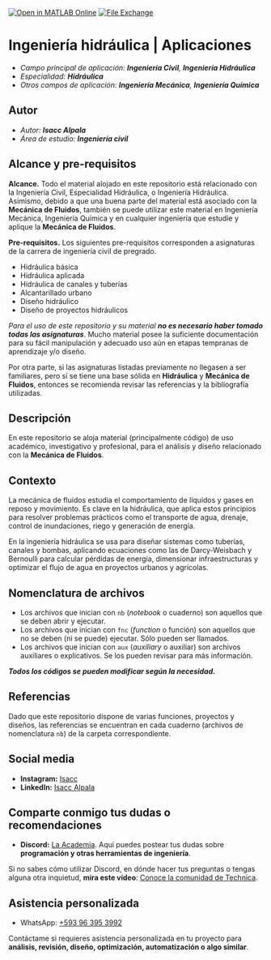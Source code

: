 [![Open in MATLAB Online](https://www.mathworks.com/images/responsive/global/open-in-matlab-online.svg)](https://matlab.mathworks.com/open/github/v1?repo=aisacc/Aplicacion-Hidraulica) [![File Exchange](https://www.mathworks.com/matlabcentral/images/matlab-file-exchange.svg)](https://www.mathworks.com/matlabcentral/fileexchange/173760-aplicacion-hidraulica)

# Ingeniería hidráulica | Aplicaciones
- *Campo principal de aplicación: **Ingeniería Civil**, **Ingeniería Hidráulica***
- *Especialidad: **Hidráulica***
- *Otros campos de aplicación: **Ingeniería Mecánica**, **Ingeniería Química***

## Autor
- *Autor: **Isacc Alpala***
- *Área de estudio: **Ingeniería civil***

## Alcance y pre-requisitos
**Alcance.** Todo el material alojado en este repositorio está relacionado con la Ingeniería Civil, Especialidad Hidráulica, o Ingeniería Hidráulica. Asimismo, debido a que una buena parte del material está asociado con la **Mecánica de Fluidos**, también se puede utilizar este material en Ingeniería Mecánica, Ingeniería Química y en cualquier ingeniería que estudie y aplique la **Mecánica de Fluidos**.

**Pre-requisitos.** Los siguientes pre-requisitos corresponden a asignaturas de la carrera de ingeniería civil de pregrado.
- Hidráulica básica
- Hidráulica aplicada
- Hidráulica de canales y tuberías
- Alcantarillado urbano
- Diseño hidráulico
- Diseño de proyectos hidráulicos

*Para el uso de este repositorio y su material **no es necesario haber tomado todas las asignaturas***. Mucho material posee la suficiente documentación para su fácil manipulación y adecuado uso aún en etapas tempranas de aprendizaje y/o diseño.

Por otra parte, si las asignaturas listadas previamente no llegasen a ser familiares, pero sí se tiene una base sólida en **Hidráulica** y **Mecánica de Fluidos**, entonces se recomienda revisar las referencias y la bibliografía utilizadas. 

## Descripción
En este repositorio se aloja material (principalmente código) de uso académico, investigativo y profesional, para el análisis y diseño relacionado con la **Mecánica de Fluidos**.

## Contexto
La mecánica de fluidos estudia el comportamiento de líquidos y gases en reposo y movimiento. Es clave en la hidráulica, que aplica estos principios para resolver problemas prácticos como el transporte de agua, drenaje, control de inundaciones, riego y generación de energía.

En la ingeniería hidráulica se usa para diseñar sistemas como tuberías, canales y bombas, aplicando ecuaciones como las de Darcy-Weisbach y Bernoulli para calcular pérdidas de energía, dimensionar infraestructuras y optimizar el flujo de agua en proyectos urbanos y agrícolas.

## Nomenclatura de archivos
* Los archivos que inician con `nb` (_notebook_ o cuaderno) son aquellos que se deben abrir y ejecutar.
* Los archivos que inician con `fnc` (_function_ o función) son aquellos que no se deben (ni se puede) ejecutar. Sólo pueden ser llamados.
* Los archivos que inician con `aux` (_auxiliary_ o auxiliar) son archivos auxiliares o explicativos. Se los pueden revisar para más información.

 _**Todos los códigos se pueden modificar según la necesidad.**_ 

## Referencias
Dado que este repositorio dispone de varias funciones, proyectos y diseños, las referencias se encuentran en cada cuaderno (archivos de nomenclatura `nb`) de la carpeta correspondiente.

## Social media
- **Instagram:** [Isacc](https://www.instagram.com/aisacc.me/)
- **LinkedIn:** [Isacc Alpala](https://www.linkedin.com/in/isaccalpala/)

## Comparte conmigo tus dudas o recomendaciones
- **Discord:** [La Academia](https://discord.com/invite/V6MedeXDkA). Aquí puedes postear tus dudas sobre **programación y otras herramientas de ingeniería**.

Si no sabes cómo utilizar Discord, en dónde hacer tus preguntas o tengas alguna otra inquietud, **mira este vídeo**: [Conoce la comunidad de Technica](www.youtube.com).

## Asistencia personalizada
- WhatsApp: [+593 96 395 3992](https://wa.me/593963953992)

Contáctame si requieres asistencia personalizada en tu proyecto para **análisis, revisión, diseño, optimización, automatización o algo similar**.
